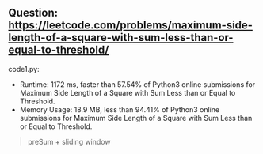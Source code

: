 ## Question: https://leetcode.com/problems/maximum-side-length-of-a-square-with-sum-less-than-or-equal-to-threshold/

code1.py:
* Runtime: 1172 ms, faster than 57.54% of Python3 online submissions for Maximum Side Length of a Square with Sum Less than or Equal to Threshold.
* Memory Usage: 18.9 MB, less than 94.41% of Python3 online submissions for Maximum Side Length of a Square with Sum Less than or Equal to Threshold.
> preSum + sliding window
